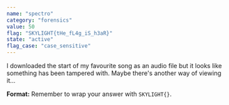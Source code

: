 ```yaml
---
name: "spectro"
category: "forensics"
value: 50
flag: "SKYLIGHT{tHe_fL4g_iS_h3aR}"
state: "active"
flag_case: "case_sensitive"
---
```


I downloaded the start of my favourite song as an audio file but it looks like something has been tampered with. Maybe there's another way of viewing it...

**Format:** Remember to wrap your answer with `SKYLIGHT{}`.

